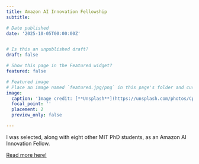 ```yaml
---
title: Amazon AI Innovation Fellowship
subtitle:

# Date published
date: '2025-10-05T00:00:00Z'


# Is this an unpublished draft?
draft: false

# Show this page in the Featured widget?
featured: false

# Featured image
# Place an image named `featured.jpg/png` in this page's folder and customize its options here.
image:
  caption: 'Image credit: [**Unsplash**](https://unsplash.com/photos/CpkOjOcXdUY)'
  focal_point: ''
  placement: 2
  preview_only: false

---
```


I was selected, along with eight other MIT PhD students, as an Amazon AI Innovation Fellow.

[Read more here!](https://computing.mit.edu/news/nine-mit-phd-students-named-amazon-ai-innovation-fellows/)
